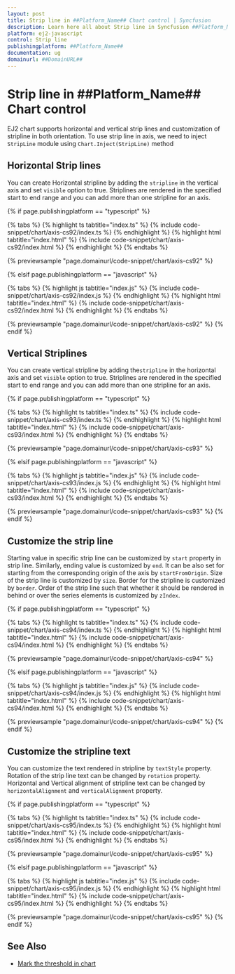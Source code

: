 ```yaml
---
layout: post
title: Strip line in ##Platform_Name## Chart control | Syncfusion
description: Learn here all about Strip line in Syncfusion ##Platform_Name## Chart control of Syncfusion Essential JS 2 and more.
platform: ej2-javascript
control: Strip line 
publishingplatform: ##Platform_Name##
documentation: ug
domainurl: ##DomainURL##
---
```

<!-- markdownlint-disable MD036 -->

# Strip line in ##Platform_Name## Chart control

<!-- markdownlint-disable MD036 -->

EJ2 chart supports horizontal and vertical strip lines and customization of stripline in both orientation. To use strip line in axis, we need to inject `StripLine` module using `Chart.Inject(StripLine)` method

## Horizontal Strip lines

You can create Horizontal stripline by adding the `stripline` in the vertical axis and set `visible` option to true. Striplines are rendered in the specified start to end range and you can add more than one stripline for an axis.

{% if page.publishingplatform == "typescript" %}

 {% tabs %}
{% highlight ts tabtitle="index.ts" %}
{% include code-snippet/chart/axis-cs92/index.ts %}
{% endhighlight %}
{% highlight html tabtitle="index.html" %}
{% include code-snippet/chart/axis-cs92/index.html %}
{% endhighlight %}
{% endtabs %}
        
{% previewsample "page.domainurl/code-snippet/chart/axis-cs92" %}

{% elsif page.publishingplatform == "javascript" %}

{% tabs %}
{% highlight js tabtitle="index.js" %}
{% include code-snippet/chart/axis-cs92/index.js %}
{% endhighlight %}
{% highlight html tabtitle="index.html" %}
{% include code-snippet/chart/axis-cs92/index.html %}
{% endhighlight %}
{% endtabs %}

{% previewsample "page.domainurl/code-snippet/chart/axis-cs92" %}
{% endif %}

## Vertical Striplines

You can create vertical stripline by adding the`stripline` in the horizontal axis and set `visible` option to true. Striplines are rendered in the specified start to end range and you can add more than one stripline for an axis.

{% if page.publishingplatform == "typescript" %}

 {% tabs %}
{% highlight ts tabtitle="index.ts" %}
{% include code-snippet/chart/axis-cs93/index.ts %}
{% endhighlight %}
{% highlight html tabtitle="index.html" %}
{% include code-snippet/chart/axis-cs93/index.html %}
{% endhighlight %}
{% endtabs %}
        
{% previewsample "page.domainurl/code-snippet/chart/axis-cs93" %}

{% elsif page.publishingplatform == "javascript" %}

{% tabs %}
{% highlight js tabtitle="index.js" %}
{% include code-snippet/chart/axis-cs93/index.js %}
{% endhighlight %}
{% highlight html tabtitle="index.html" %}
{% include code-snippet/chart/axis-cs93/index.html %}
{% endhighlight %}
{% endtabs %}

{% previewsample "page.domainurl/code-snippet/chart/axis-cs93" %}
{% endif %}

## Customize the strip line

Starting value in specific strip line can be customized by `start` property in strip line. Similarly, ending value is customized by `end`. It can be also set for starting from the corresponding origin of the axis by `startFromOrigin`. Size of the strip line is customized by `size`. Border for the stripline is customized by `border`. Order of the strip line such that whether it should be rendered in behind or over the series elements is customized by `zIndex`.

{% if page.publishingplatform == "typescript" %}

 {% tabs %}
{% highlight ts tabtitle="index.ts" %}
{% include code-snippet/chart/axis-cs94/index.ts %}
{% endhighlight %}
{% highlight html tabtitle="index.html" %}
{% include code-snippet/chart/axis-cs94/index.html %}
{% endhighlight %}
{% endtabs %}
        
{% previewsample "page.domainurl/code-snippet/chart/axis-cs94" %}

{% elsif page.publishingplatform == "javascript" %}

{% tabs %}
{% highlight js tabtitle="index.js" %}
{% include code-snippet/chart/axis-cs94/index.js %}
{% endhighlight %}
{% highlight html tabtitle="index.html" %}
{% include code-snippet/chart/axis-cs94/index.html %}
{% endhighlight %}
{% endtabs %}

{% previewsample "page.domainurl/code-snippet/chart/axis-cs94" %}
{% endif %}

## Customize the stripline text

You can customize the text rendered in stripline by `textStyle` property. Rotation of the strip line text can be changed by `rotation` property.
Horizontal and Vertical alignment of stripline text can be changed by `horizontalAlignment` and `verticalAlignment` property.

{% if page.publishingplatform == "typescript" %}

 {% tabs %}
{% highlight ts tabtitle="index.ts" %}
{% include code-snippet/chart/axis-cs95/index.ts %}
{% endhighlight %}
{% highlight html tabtitle="index.html" %}
{% include code-snippet/chart/axis-cs95/index.html %}
{% endhighlight %}
{% endtabs %}
        
{% previewsample "page.domainurl/code-snippet/chart/axis-cs95" %}

{% elsif page.publishingplatform == "javascript" %}

{% tabs %}
{% highlight js tabtitle="index.js" %}
{% include code-snippet/chart/axis-cs95/index.js %}
{% endhighlight %}
{% highlight html tabtitle="index.html" %}
{% include code-snippet/chart/axis-cs95/index.html %}
{% endhighlight %}
{% endtabs %}

{% previewsample "page.domainurl/code-snippet/chart/axis-cs95" %}
{% endif %}

## See Also

* [Mark the threshold in chart](./how-to/threshold)